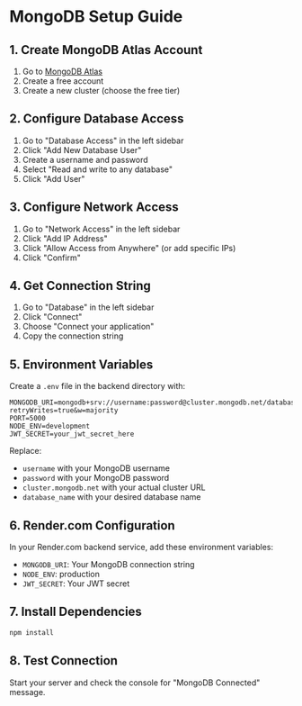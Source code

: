 # MongoDB Setup Guide

## 1. Create MongoDB Atlas Account

1. Go to [MongoDB Atlas](https://www.mongodb.com/atlas)
2. Create a free account
3. Create a new cluster (choose the free tier)

## 2. Configure Database Access

1. Go to "Database Access" in the left sidebar
2. Click "Add New Database User"
3. Create a username and password
4. Select "Read and write to any database"
5. Click "Add User"

## 3. Configure Network Access

1. Go to "Network Access" in the left sidebar
2. Click "Add IP Address"
3. Click "Allow Access from Anywhere" (or add specific IPs)
4. Click "Confirm"

## 4. Get Connection String

1. Go to "Database" in the left sidebar
2. Click "Connect"
3. Choose "Connect your application"
4. Copy the connection string

## 5. Environment Variables

Create a `.env` file in the backend directory with:

```
MONGODB_URI=mongodb+srv://username:password@cluster.mongodb.net/database_name?retryWrites=true&w=majority
PORT=5000
NODE_ENV=development
JWT_SECRET=your_jwt_secret_here
```

Replace:
- `username` with your MongoDB username
- `password` with your MongoDB password
- `cluster.mongodb.net` with your actual cluster URL
- `database_name` with your desired database name

## 6. Render.com Configuration

In your Render.com backend service, add these environment variables:

- `MONGODB_URI`: Your MongoDB connection string
- `NODE_ENV`: production
- `JWT_SECRET`: Your JWT secret

## 7. Install Dependencies

```bash
npm install
```

## 8. Test Connection

Start your server and check the console for "MongoDB Connected" message. 